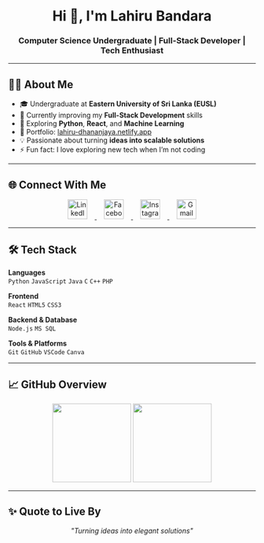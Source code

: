 <h1 align="center">Hi 👋, I'm Lahiru Bandara</h1>
<h3 align="center">Computer Science Undergraduate | Full-Stack Developer | Tech Enthusiast</h3>

---

## 👨‍💻 About Me  
- 🎓 Undergraduate at **Eastern University of Sri Lanka (EUSL)**  
- 🔭 Currently improving my **Full-Stack Development** skills  
- 🌱 Exploring **Python**, **React**, and **Machine Learning**  
- 🚀 Portfolio: [lahiru-dhananjaya.netlify.app](https://lahiru-dhananjaya.netlify.app/)  
- 💡 Passionate about turning **ideas into scalable solutions**  
- ⚡ Fun fact: I love exploring new tech when I’m not coding  

---

## 🌐 Connect With Me  
<p align="center">
  <a href="https://linkedin.com/in/lahirubandaara" target="_blank">
    <img src="https://cdn.jsdelivr.net/npm/simple-icons@v10/icons/linkedin.svg" alt="LinkedIn" width="40" height="40" style="margin: 0 15px; fill: #0A66C2;"/>
  </a>
  <a href="https://fb.com/lahiru.bandara.1428921" target="_blank">
    <img src="https://cdn.jsdelivr.net/npm/simple-icons@v10/icons/facebook.svg" alt="Facebook" width="40" height="40" style="margin: 0 15px; fill: #1877F2;"/>
  </a>
  <a href="https://instagram.com/l_a_h_i_r_u._" target="_blank">
    <img src="https://cdn.jsdelivr.net/npm/simple-icons@v10/icons/instagram.svg" alt="Instagram" width="40" height="40" style="margin: 0 15px; fill: #E4405F;"/>
  </a>
  <a href="mailto:lahiiru.dananjaya@gmail.com">
    <img src="https://cdn.jsdelivr.net/npm/simple-icons@v10/icons/gmail.svg" alt="Gmail" width="40" height="40" style="margin: 0 15px; fill: #D14836;"/>
  </a>
</p>


---

## 🛠️ Tech Stack  
**Languages**  
`Python` `JavaScript` `Java` `C` `C++` `PHP`  

**Frontend**  
`React` `HTML5` `CSS3`  

**Backend & Database**  
`Node.js` `MS SQL`  

**Tools & Platforms**  
`Git` `GitHub` `VSCode` `Canva`

---

## 📈 GitHub Overview  
<p align="center">
  <!-- GitHub Stats -->
  <img src="https://github-readme-stats.vercel.app/api?username=LAHI-RU&show_icons=true&theme=tokyonight&hide_border=true" height="160"/>

  <!-- Most Used Languages (auto-updates daily) -->
  <img src="https://github-readme-stats.vercel.app/api/top-langs/?username=LAHI-RU&layout=compact&theme=tokyonight&hide_border=true&langs_count=8&cache_seconds=86400" height="160"/>
</p>


---

## ✨ Quote to Live By  
<p align="center">
  <em>"Turning ideas into elegant solutions"</em>
</p>
